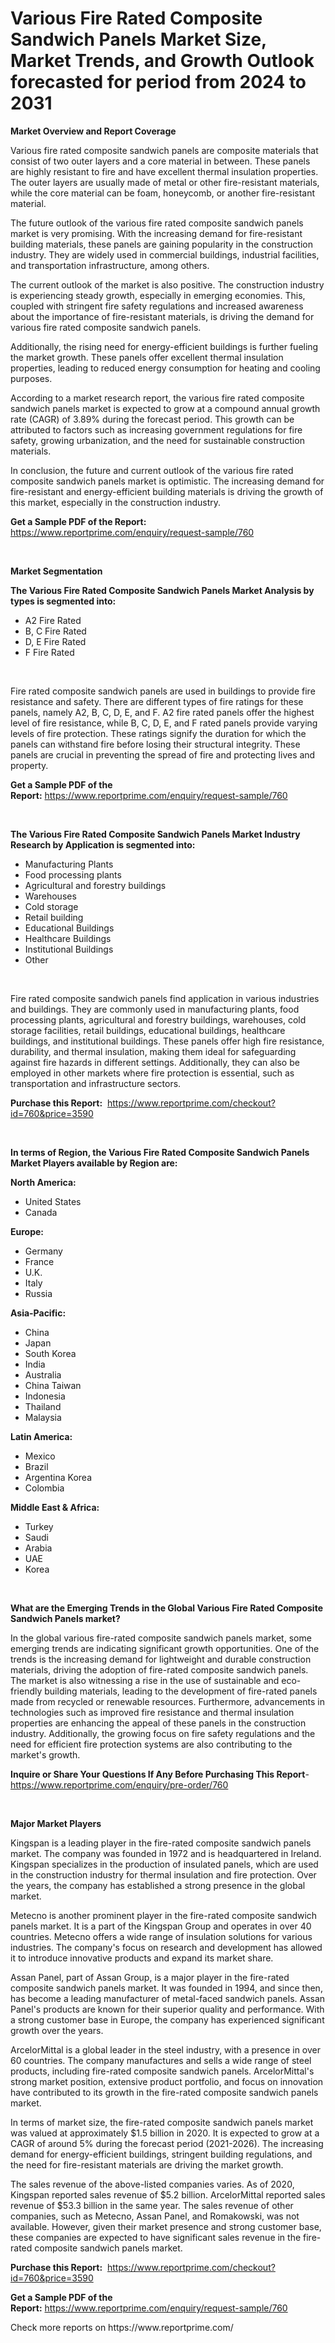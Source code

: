 <p><h1>Various Fire Rated Composite Sandwich Panels Market Size, Market Trends, and Growth Outlook forecasted for period from 2024 to 2031</h1></p><p><strong>Market Overview and Report Coverage</strong></p>
<p><p>Various fire rated composite sandwich panels are composite materials that consist of two outer layers and a core material in between. These panels are highly resistant to fire and have excellent thermal insulation properties. The outer layers are usually made of metal or other fire-resistant materials, while the core material can be foam, honeycomb, or another fire-resistant material.</p><p>The future outlook of the various fire rated composite sandwich panels market is very promising. With the increasing demand for fire-resistant building materials, these panels are gaining popularity in the construction industry. They are widely used in commercial buildings, industrial facilities, and transportation infrastructure, among others.</p><p>The current outlook of the market is also positive. The construction industry is experiencing steady growth, especially in emerging economies. This, coupled with stringent fire safety regulations and increased awareness about the importance of fire-resistant materials, is driving the demand for various fire rated composite sandwich panels.</p><p>Additionally, the rising need for energy-efficient buildings is further fueling the market growth. These panels offer excellent thermal insulation properties, leading to reduced energy consumption for heating and cooling purposes.</p><p>According to a market research report, the various fire rated composite sandwich panels market is expected to grow at a compound annual growth rate (CAGR) of 3.89% during the forecast period. This growth can be attributed to factors such as increasing government regulations for fire safety, growing urbanization, and the need for sustainable construction materials.</p><p>In conclusion, the future and current outlook of the various fire rated composite sandwich panels market is optimistic. The increasing demand for fire-resistant and energy-efficient building materials is driving the growth of this market, especially in the construction industry.</p></p>
<p><strong>Get a Sample PDF of the Report:</strong> <a href="https://www.reportprime.com/enquiry/request-sample/760">https://www.reportprime.com/enquiry/request-sample/760</a></p>
<p>&nbsp;</p>
<p><strong>Market Segmentation</strong></p>
<p><strong>The Various Fire Rated Composite Sandwich Panels Market Analysis by types is segmented into:</strong></p>
<p><ul><li>A2 Fire Rated</li><li>B, C Fire Rated</li><li>D, E Fire Rated</li><li>F Fire Rated</li></ul></p>
<p>&nbsp;</p>
<p><p>Fire rated composite sandwich panels are used in buildings to provide fire resistance and safety. There are different types of fire ratings for these panels, namely A2, B, C, D, E, and F. A2 fire rated panels offer the highest level of fire resistance, while B, C, D, E, and F rated panels provide varying levels of fire protection. These ratings signify the duration for which the panels can withstand fire before losing their structural integrity. These panels are crucial in preventing the spread of fire and protecting lives and property.</p></p>
<p><strong>Get a Sample PDF of the Report:</strong>&nbsp;<a href="https://www.reportprime.com/enquiry/request-sample/760">https://www.reportprime.com/enquiry/request-sample/760</a></p>
<p>&nbsp;</p>
<p><strong>The Various Fire Rated Composite Sandwich Panels Market Industry Research by Application is segmented into:</strong></p>
<p><ul><li>Manufacturing Plants</li><li>Food processing plants</li><li>Agricultural and forestry buildings</li><li>Warehouses</li><li>Cold storage</li><li>Retail building</li><li>Educational Buildings</li><li>Healthcare Buildings</li><li>Institutional Buildings</li><li>Other</li></ul></p>
<p>&nbsp;</p>
<p><p>Fire rated composite sandwich panels find application in various industries and buildings. They are commonly used in manufacturing plants, food processing plants, agricultural and forestry buildings, warehouses, cold storage facilities, retail buildings, educational buildings, healthcare buildings, and institutional buildings. These panels offer high fire resistance, durability, and thermal insulation, making them ideal for safeguarding against fire hazards in different settings. Additionally, they can also be employed in other markets where fire protection is essential, such as transportation and infrastructure sectors.</p></p>
<p><strong>Purchase this Report:</strong>&nbsp; <a href="https://www.reportprime.com/checkout?id=760&price=3590">https://www.reportprime.com/checkout?id=760&price=3590</a></p>
<p>&nbsp;</p>
<p><strong>In terms of Region, the Various Fire Rated Composite Sandwich Panels Market Players available by Region are:</strong></p>
<p>
    <p> <strong> North America: </strong>
        <ul>
            <li>United States</li>
            <li>Canada</li>
        </ul>
        </p> 
    <p> <strong> Europe: </strong>
        <ul>
            <li>Germany</li>
            <li>France</li>
            <li>U.K.</li>
            <li>Italy</li>
            <li>Russia</li>
        </ul>
        </p> 
    <p> <strong> Asia-Pacific: </strong>
        <ul>
            <li>China</li>
            <li>Japan</li>
            <li>South Korea</li>
            <li>India</li>
            <li>Australia</li>
            <li>China Taiwan</li>
            <li>Indonesia</li>
            <li>Thailand</li>
            <li>Malaysia</li>
        </ul>
        </p> 
    <p> <strong> Latin America: </strong>
        <ul>
            <li>Mexico</li>
            <li>Brazil</li>
            <li>Argentina Korea</li>
            <li>Colombia</li>
        </ul>
        </p> 
    <p> <strong> Middle East & Africa: </strong>
        <ul>
            <li>Turkey</li>
            <li>Saudi</li>
            <li>Arabia</li>
            <li>UAE</li>
            <li>Korea</li>
        </ul>
    </p>
    </p>
<p>&nbsp;</p>
<p><strong>What are the Emerging Trends in the Global Various Fire Rated Composite Sandwich Panels market?</strong></p>
<p><p>In the global various fire-rated composite sandwich panels market, some emerging trends are indicating significant growth opportunities. One of the trends is the increasing demand for lightweight and durable construction materials, driving the adoption of fire-rated composite sandwich panels. The market is also witnessing a rise in the use of sustainable and eco-friendly building materials, leading to the development of fire-rated panels made from recycled or renewable resources. Furthermore, advancements in technologies such as improved fire resistance and thermal insulation properties are enhancing the appeal of these panels in the construction industry. Additionally, the growing focus on fire safety regulations and the need for efficient fire protection systems are also contributing to the market's growth.</p></p>
<p><strong>Inquire or Share Your Questions If Any Before Purchasing This Report</strong>- <a href="https://www.reportprime.com/enquiry/pre-order/760">https://www.reportprime.com/enquiry/pre-order/760</a></p>
<p>&nbsp;</p>
<p><strong>Major Market Players</strong></p>
<p><p>Kingspan is a leading player in the fire-rated composite sandwich panels market. The company was founded in 1972 and is headquartered in Ireland. Kingspan specializes in the production of insulated panels, which are used in the construction industry for thermal insulation and fire protection. Over the years, the company has established a strong presence in the global market.</p><p>Metecno is another prominent player in the fire-rated composite sandwich panels market. It is a part of the Kingspan Group and operates in over 40 countries. Metecno offers a wide range of insulation solutions for various industries. The company's focus on research and development has allowed it to introduce innovative products and expand its market share.</p><p>Assan Panel, part of Assan Group, is a major player in the fire-rated composite sandwich panels market. It was founded in 1994, and since then, has become a leading manufacturer of metal-faced sandwich panels. Assan Panel's products are known for their superior quality and performance. With a strong customer base in Europe, the company has experienced significant growth over the years.</p><p>ArcelorMittal is a global leader in the steel industry, with a presence in over 60 countries. The company manufactures and sells a wide range of steel products, including fire-rated composite sandwich panels. ArcelorMittal's strong market position, extensive product portfolio, and focus on innovation have contributed to its growth in the fire-rated composite sandwich panels market.</p><p>In terms of market size, the fire-rated composite sandwich panels market was valued at approximately $1.5 billion in 2020. It is expected to grow at a CAGR of around 5% during the forecast period (2021-2026). The increasing demand for energy-efficient buildings, stringent building regulations, and the need for fire-resistant materials are driving the market growth.</p><p>The sales revenue of the above-listed companies varies. As of 2020, Kingspan reported sales revenue of $5.2 billion. ArcelorMittal reported sales revenue of $53.3 billion in the same year. The sales revenue of other companies, such as Metecno, Assan Panel, and Romakowski, was not available. However, given their market presence and strong customer base, these companies are expected to have significant sales revenue in the fire-rated composite sandwich panels market.</p></p>
<p><strong>Purchase this Report:</strong>&nbsp;&nbsp;<a href="https://www.reportprime.com/checkout?id=760&price=3590">https://www.reportprime.com/checkout?id=760&price=3590</a></p>
<p></p>
<p><strong>Get a Sample PDF of the Report:</strong>&nbsp;<a href="https://www.reportprime.com/enquiry/request-sample/760">https://www.reportprime.com/enquiry/request-sample/760</a></p>
<p>Check more reports on https://www.reportprime.com/</p>